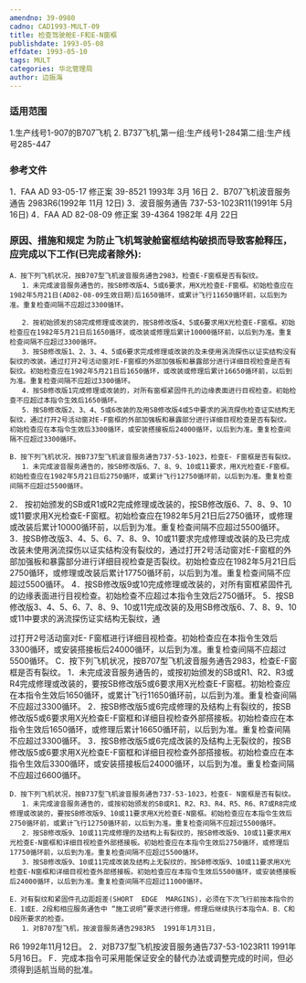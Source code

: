 ```yaml
---
amendno: 39-0980
cadno: CAD1993-MULT-09
title: 检查驾驶舱E-F和E-N窗框
publishdate: 1993-05-08
effdate: 1993-05-10
tags: MULT
categories: 华北管理局
author: 边振海
---
```


### 适用范围 
1.生产线号1-907的B707飞机
2.
B737飞机,第一组:生产线号1-284第二组:生产线号285-447

<!--more-->
### 参考文件
1．FAA AD 93-05-17  修正案 39-8521  1993年 3月 16日
 2．B707飞机波音服务通告  2983R6(1992年 11月 12日) 
3．波音服务通告  737-53-1023R11(1991年 5月 16日) 
4．FAA AD 82-08-09  修正案 39-4364  1982年 4月 22日

### 原因、措施和规定     为防止飞机驾驶舱窗框结构破损而导致客舱释压，应完成以下工作(已完成者除外): 
    A．按下列飞机状况，按B707型飞机波音服务通告2983，检查E-F窗框是否有裂纹。 
       1．未完成波音服务通告的，按SB修改版4、5或6要求，用X光检查E-F窗框。初始检查应在1982年5月21日(AD82-08-09生效日期)后1650循环，或累计飞行11650循环前，以后到为准。重复检查间隔不应超过3300循环。 
  
       2．按初始颁发的SB完成修理或改装的，按SB修改版4、5或6要求用X光检查E-F窗框。初始检查应在1982年5月21日后1650循环，或改装或修理后累计10000循环前，以后到为准。重复检查间隔不应超过3300循环。 
       3．按SB修改版1、2、3、4、5或6要求完成修理或改装的及未使用涡流探伤以证实结构没有裂纹的改装。通过打开2号活动窗对E-F窗框的外部加强板和暴露部分进行详细目视检查是否有裂纹。初始检查应在1982年5月21日后1650循环，或改装或修理后累计16650循环前，以后到为准。重复检查间隔不应超过3300循环。 
       4．按SB修改版1完成修理或改装的，对所有窗框紧固件孔的边缘表面进行目视检查。初始检查不应超过本指令生效后1650循环。 
       5．按SB修改版2、3、4、5或6改装的及用SB修改版4或5中要求的涡流探伤检查证实结构无裂纹，通过打开2号活动窗对E-F窗框的外部加强板和暴露部分进行详细目视检查是否有裂纹。初始检查应在本指令生效后3300循环，或安装搭接板后24000循环，以后到为准。重复检查间隔不应超过3300循环。 

    B．按下列飞机状况，按B737型飞机波音服务通告737-53-1023，检查E- F窗框是否有裂纹。 
       1．未完成波音服务通告的，按SB修改版6、7、8、9、10或11要求，用X光检查E-F窗框。初始检查应在1982年5月21日后2750循环，或累计飞行12750循环前，以后到为准。重复检查间隔不应超过5500循环。 
2．
按初始颁发的SB或R1或R2完成修理或改装的，按SB修改版6、7、8、9、10或11要求用X光检查E-F窗框。初始检查应在1982年5月21日后2750循环，或修理或改装后累计10000循环前，以后到为准。重复检查间隔不应超过5500循环。 
       3．按SB修改版3、4、5、6、7、8、9、10或11要求完成修理或改装的及已完成改装未使用涡流探伤以证实结构没有裂纹的，通过打开2号活动窗对E-F窗框的外部加强板和暴露部分进行详细目视检查是否裂纹。初始检查应在1982年5月21日后2750循环，或修理或改装后累计17750循环前，以后到为准。重复检查间隔不应超过5500循环。 
       4．按SB修改版9或10完成修理或改装的，对所有窗框紧固件孔的边缘表面进行目视检查。初始检查不应超过本指令生效后2750循环。
       5．按SB修改版3、4、5、6、7、8、9、10或11完成改装的及用SB修改版6、7、8、9、10或11中要求的涡流探伤证实结构无裂纹，通

  
过打开2号活动窗对E- F窗框进行详细目视检查。初始检查应在本指令生效后3300循环，或安装搭接板后24000循环，以后到为准。重复检查间隔不应超过5500循环。 
    C．按下列飞机状况，按B707型飞机波音服务通告2983，检查E-F窗框是否有裂纹。 
       1．未完成波音服务通告的，或按初始颁发的SB或R1、R2、R3或R4完成修理或改装的，要按SB修改版5或6要求用X光检查E-F窗框。初始检查应在本指令生效后1650循环，或累计飞行11650循环前，以后到为准。重复检查间隔不应超过3300循环。 
       2．按SB修改版5或6完成修理的及结构上有裂纹的，按SB修改版5或6要求用X光检查E-F窗框和详细目视检查外部搭接板。初始检查应在本指令生效后1650循环，或修理后累计16650循环前，以后到为准。重复检查间隔不应超过3300循环。 
       3．按SB修改版5或6完成改装的及结构上无裂纹的，按SB修改版5或6要求用X光检查E-F窗框和详细目视检查外部搭接板。初始检查应在本指令生效后3300循环，或安装搭接板后24000循环，以后到为准。重复检查间隔不应超过6600循环。 

    D．按下列飞机状况，按B737型飞机波音服务通告737-53-1023，检查E- N窗框是否有裂纹。 
       1．未完成波音服务通告的，或按初始颁发的SB或R1、R2、R3、R4、R5、R6、R7或R8完成修理或改装的，要按SB修改版9、10或11要求用X光检查E-N窗框。初始检查应在本指令生效后2750循环前，或累计飞行12750循环前，以后到为准。重复检查间隔不应超过5500循环。 
       2．按SB修改版9、10或11完成修理的及结构上有裂纹的，按SB修改版9、10或11要求用X光检查E-N窗框和详细目视检查外部搭接板。初始检查应在本指令生效后2750循环，或修理后17750循环前，以后到为准。重复检查间隔不应超过5500循环。 
       3．按SB修改版9、10或11完成改装及结构上无裂纹的，按SB修改版9、10或11要求用X光检查E-N窗框和详细目视检查外部搭接板。初始检查应在本指令生效后5500循环，或安装搭接板后24000循环，以后到为准。重复检查间隔不应超过11000循环。 

    E．对有裂纹和紧固件孔边距超差(SHORT  EDGE  MARGINS)，必须在下次飞行前按本指令的E．1或E．2段和相应服务通告中 “施工说明”要求进行修理。修理后继续执行本指令A．B．C和D段所要求的检查。 
       1．对B707型飞机，按波音服务通告2983R5  1991年1月31日，
  
R6  1992年11月12日。 
       2．对B737型飞机按波音服务通告737-53-1023R11  1991年5月16日。 
    F．完成本指令可采用能保证安全的替代办法或调整完成的时间，但必须得到适航当局的批准。

